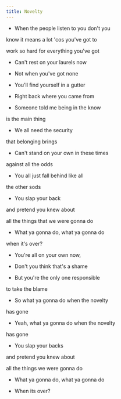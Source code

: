 ```yaml
---
title: Novelty
---
```


- When the people listen to you don't you

know it means a lot 'cos you've got to

work so hard for everything you've got

- Can't rest on your laurels now

- Not when you've got none

- You'll find yourself in a gutter

- Right back where you came from



- Someone told me being in the know

is the main thing

- We all need the security

that belonging brings

- Can't stand on your own in these times

against all the odds

- You all just fall behind like all

the other sods



- You slap your back

and pretend you knew about

all the things that we were gonna do

- What ya gonna do, what ya gonna do

when it's over?

- You're all on your own now,

- Don't you think that's a shame

- But you're the only one responsible

to take the blame

- So what ya gonna do when the novelty

has gone

- Yeah, what ya gonna do when the novelty

has gone

- You slap your backs

and pretend you knew about

all the things we were gonna do

- What ya gonna do, what ya gonna do

- When its over?








